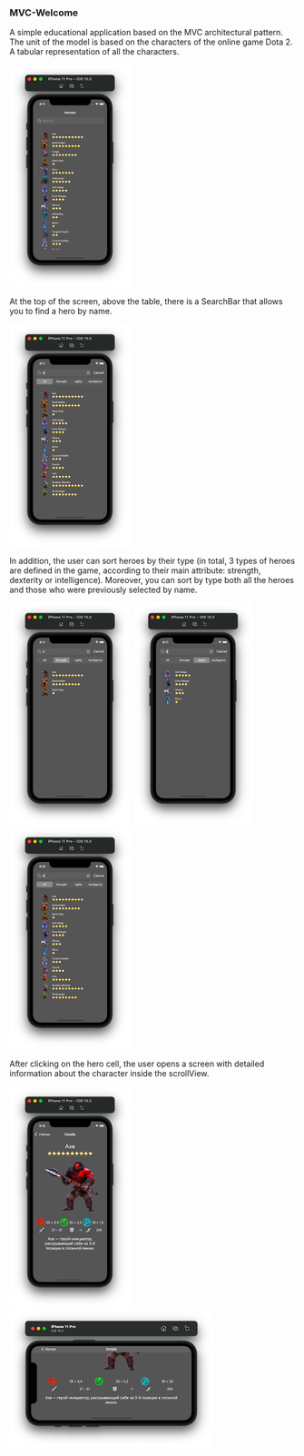 ### MVC-Welcome

A simple educational application based on the MVC architectural pattern.
The unit of the model is based on the characters of the online game Dota 2. A tabular representation of all the characters.

![Screenshot001](https://github.com/ClearCut3000/MVC-Welcome/blob/main/Screenshots/scr001.png?raw=true)

At the top of the screen, above the table, there is a SearchBar that allows you to find a hero by name.

![Screenshot002](https://github.com/ClearCut3000/MVC-Welcome/blob/main/Screenshots/scr002.png?raw=true)

In addition, the user can sort heroes by their type (in total, 3 types of heroes are defined in the game, according to their main attribute: strength, dexterity or intelligence). 
Moreover, you can sort by type both all the heroes and those who were previously selected by name.

![Screenshot003](https://github.com/ClearCut3000/MVC-Welcome/blob/main/Screenshots/scr003.png?raw=true)
![Screenshot004](https://github.com/ClearCut3000/MVC-Welcome/blob/main/Screenshots/scr004.png?raw=true)
![Screenshot005](https://github.com/ClearCut3000/MVC-Welcome/blob/main/Screenshots/scr005.png?raw=true)

After clicking on the hero cell, the user opens a screen with detailed information about the character inside the scrollView.

![Screenshot006](https://github.com/ClearCut3000/MVC-Welcome/blob/main/Screenshots/scr006.png?raw=true)
![Screenshot007](https://github.com/ClearCut3000/MVC-Welcome/blob/main/Screenshots/scr007.png?raw=true)

